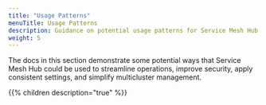 ```yaml
---
title: "Usage Patterns"
menuTitle: Usage Patterns
description: Guidance on potential usage patterns for Service Mesh Hub
weight: 5
---
```


The docs in this section demonstrate some potential ways that Service Mesh Hub could be used to streamline operations, improve security, apply consistent settings, and simplify multicluster management.

{{% children description="true" %}}
